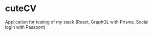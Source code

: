 # cuteCV
Application for testing of my stack (React, GraphQL with Prisma, Social login with Passport)
